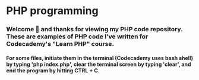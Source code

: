 PHP programming
========

### Welcome :wave: and thanks for viewing my PHP code repository. These are examples of PHP code I've written for Codecademy's "Learn PHP" course.

#### For some files, initiate them in the terminal (Codecademy uses bash shell) by typing 'php index.php', clear the terminal screen by typing 'clear', and end the program by hitting CTRL + C.
